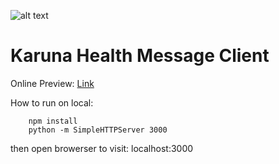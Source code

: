![alt text](https://raw.githubusercontent.com/LuuuFan/karuna_health_message_client/master/public/images/favicon.ico "Screenshot")
# Karuna Health Message Client

Online Preview: [Link](https://luuufan.github.io/karuna_health_message_client/#/)

How to run on local:

```
	npm install
	python -m SimpleHTTPServer 3000
```
then open browerser to visit: localhost:3000


